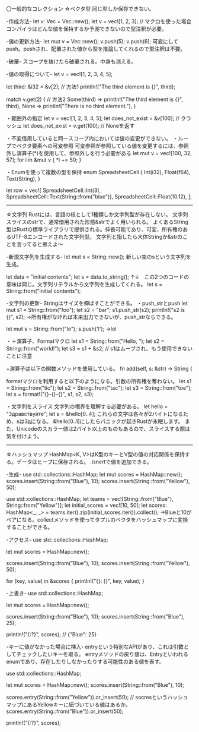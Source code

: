 〇一般的なコレクション
☆ベクタ型
同じ型しか保存できない。

-作成方法-
let v: Vec<i32> = Vec::new();
let v = vec![1, 2, 3]; // マクロを使った場合
コンパイラはどんな値を保持するか予測できないので型注釈が必要。

-値の更新方法-
let mut v = Vec::new();
v.push(5);
v.push(6);
可変にしてpush。pushされ、配置された値から型を推論してくれるので型注釈は不要。

-破棄-
スコープを抜けたら破棄される。中身も消える。

-値の取得について-
let v = vec![1, 2, 3, 4, 5];

let third: &i32 = &v[2]; // 方法1
println!("The third element is {}", third);

match v.get(2) { // 方法2
    Some(third) => println!("The third element is {}", third),
    None => println!("There is no third element."),
}

・範囲外の指定
let v = vec![1, 2, 3, 4, 5];
let does_not_exist = &v[100]; // クラッシュ
let does_not_exist = v.get(100); // Noneを返す

・不変借用していると同一スコープ内においては値の変更ができない。
・ループでベクタ要素への可変参照
可変参照が参照している値を変更するには、参照外し演算子(*)を使用して、参照外しを行う必要がある
let mut v = vec![100, 32, 57];
for i in &mut v {
    *i += 50; 
}

・Enumを使って複数の型を保持
enum SpreadsheetCell {
    Int(i32),
    Float(f64),
    Text(String),
}

let row = vec![
    SpreadsheetCell::Int(3),
    SpreadsheetCell::Text(String::from("blue")),
    SpreadsheetCell::Float(10.12),
];

---------------------------------------------------------------------------------------------
☆文字列
Rustには、言語の核として1種類しか文字列型が存在しない。
文字列スライスのstrで、通常借用された形態&strでよく用いられる。
よくあるString型はRustの標準ライブラリで提供される。伸長可能であり、可変、所有権のあるUTF-8エンコードされた文字列型。
文字列と指したら大体Stringか&strのことを言ってると思えよ～

-新規文字列を生成する-
let mut s = String::new();
新しい空のsという文字列を生成。

let data = "initial contents";
let s = data.to_string();
↑↓　この2つのコードの意味は同じ。文字列リテラルから文字列を生成してくれる。
let s = String::from("initial contents");

-文字列の更新-
Stringはサイズを伸ばすことができる。
・push_strとpush
let mut s1 = String::from("foo");
let s2 = "bar";
s1.push_str(s2);
println!("s2 is {}", s2);
→所有権がなければ本来出力できないが、push_strならできる。

let mut s = String::from("lo");
s.push('l');
→lol

・＋演算子、Formatマクロ
let s1 = String::from("Hello, ");
let s2 = String::from("world!");
let s3 = s1 + &s2; // s1はムーブされ、もう使用できないことに注意

+演算子は以下の関数メソッドを使用している。
fn add(self, s: &str) -> String {

formatマクロを利用すると以下のようになる。引数の所有権を奪わない。
let s1 = String::from("tic");
let s2 = String::from("tac");
let s3 = String::from("toe");
let s = format!("{}-{}-{}", s1, s2, s3);

・文字列をスライス
文字列の境界を理解する必要がある。
let hello = "Здравствуйте";
let s = &hello[0..4];
これらの文字は各々が2バイトになるため、sはЗдになる。
&hello[0..1]にしたらパニックが起きRustが永眠します。
また、Unicodeのスカラー値は2バイト以上のものもあるので、スライスする際は気を付けよう。

---------------------------------------------------------------------------------------------
☆ハッシュマップ
HashMap<K, V>はK型のキーとV型の値の対応関係を保持する。データはヒープに保存される。
.isnertで値を追加できる。

-生成-
use std::collections::HashMap;
let mut scores = HashMap::new();
scores.insert(String::from("Blue"), 10);
scores.insert(String::from("Yellow"), 50);


use std::collections::HashMap;
let teams  = vec![String::from("Blue"), String::from("Yellow")];
let initial_scores = vec![10, 50];
let scores: HashMap<_, _> = teams.iter().zip(initial_scores.iter()).collect();
→Blueと10がペアになる。collectメソッドを使ってタプルのベクタをハッシュマップに変換することができる。

-アクセス-
use std::collections::HashMap;

let mut scores = HashMap::new();

scores.insert(String::from("Blue"), 10);
scores.insert(String::from("Yellow"), 50);

for (key, value) in &scores {
    println!("{}: {}", key, value);
}

-上書き-
use std::collections::HashMap;
 
let mut scores = HashMap::new();

scores.insert(String::from("Blue"), 10);
scores.insert(String::from("Blue"), 25);

println!("{:?}", scores);
// {"Blue": 25}

-キーに値がなかった場合に挿入-
entryという特別なAPIがあり、これは引数としてチェックしたいキーを取る。
entryメソッドの戻り値は、Entryといわれるenumであり、存在したりしなかったりする可能性のある値を表す。

use std::collections::HashMap;

let mut scores = HashMap::new();
scores.insert(String::from("Blue"), 10);

scores.entry(String::from("Yellow")).or_insert(50); 
// socresというハッシュマップにあるYellowキーに紐づいている値はあるか。
scores.entry(String::from("Blue")).or_insert(50);

println!("{:?}", scores);

